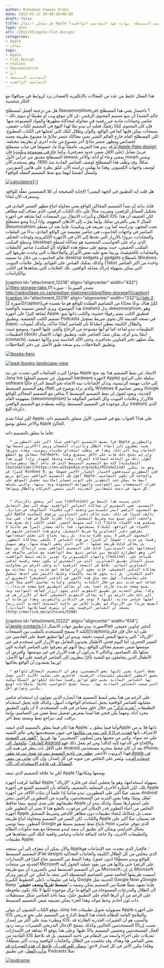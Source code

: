 ```yaml
---
author: Muhammad Fawwaz Orabi
date: 2013-05-12 20:48:36+00:00
draft: false
title: هل سيُعلن انتقال Apple إلى التصاميم المنبسطة  نهاية عهد التصاميم الواقعية؟
type: post
url: /2013/05/apple-flat-design/
categories:
- Apple
- مقالات
tags:
- Apple
- Flat Design
- realism
- Skeuomorphism
- آبل
- التصاميم المنبسطة
- التصاميم الواقعية
---
```


هذا المقال خليط من عدد من المقالات بالإنكليزية (المصادر ترد كروابط في سياقها) مع أفكار شخصية.

هل من ترجمة أفضل لمصطلح Skeuomorphism؟ باختصار يعني هذا المصطلح (في عالم التقنية) أن يتبع تصميم المحتوى الرقمي -إن كان موقع ويب أو تطبيقًا أو سوى ذلك - عناصر وجمادات مادية غير رقمية في محاولة لمحاكاة مظهرها والمواد المصنوعة منها. فإن كان المحتوى كتابًا رقميًّا، فعليه أن يبدو تبعًا لهذا النهج في التصميم ككتاب حقيقي، بصفحات يمكن قلبها كما في الواقع، وألوان وظلال كتلك التي نُحسّها في الكتاب المطبوع. لكن المصطلح العام خارج العالم التقني يعني محاكاة عنصر مادّيّ ما مصنوع بطريقة معينة لخصائص ومظهر عنصر مادّيّ آخر مصنوعٍ من مادة أخرى أو بطريقة مختلفة.
[![Apple-flate-design](Apple-flate-design.png)
](Apple-flate-design.png)
قد يبدو هذا التعريف غامضًا نوعًا ما، خصوصًا في غياب مصطلح عربيّ مقابل (على الأقل ضمن حدود معرفتي)، وكما [جاء في موسوعة ويكبيديا](https://en.wikipedia.org/wiki/Skeuomorph) فإن المصطلح مشتق من جزأين الأول skeuos بمعنى وعاء أو أداة، والآخر morph ويعني شكلاً، وقد وظّف هذا المصطلح لوصف العناصر المادية منذ 1890، وهو يستخدم الآن لوصف واجهات الكمبيوتر. وهذا ما يهمّني دراسته الآن. لنلق نظرة على هاتين الصورتين، ولنسأل أنفسنا أيهما يتبع نمط التصميم المقلّد للواقع؟

[![calculators1-1](calculators1-1.png)
](calculators1-1.png)

هل قلت إنه التطبيق في الجهة اليمنى؟ الإجابة الصحيحة أن كلا التصميمين مقلّد للواقع، وسنعرف الآن لماذا.

قلتُ بداية إن مبدأ التصميم المحاكي للواقع يعني محاولة اتباع مظهر العنصر المادي في تشكيل المماثل الرقمي، وضربت مثالاً على ذلك الكتاب الرقمي، الذي تضاف إليه مظاهر الظلال وتأثيرات الانتقال بين الصفحات كما نشاهد في أجهزة iOS، لكن الحقيقة أن هذا المثال لا يفي بالغرض تمامًا، وإنما يقرّب إلى الأذهان المفهوم، وإذا أردنا وضع مصطلح Skeumorphism تحت المجهر، ودراسته كما ورد تعريفه في ويكبيديا، فإننا نجد أن معظم العناصر في واجهات الحاسوب هي عناصر مقتبسة من الواقع المادي، بدءًا من الملفات والمجلدات، مرورًا بالأزرار التي نجدها إلى الآن في الأجهزة الإلكترونية ولوحات التحكم، وسطح المكتب (desktop) الذي نراه على الحواسيب الشخصية هو محاكاة لسطح المكتب الحقيقي، حيث يوضع على سطح هذه الطاولة (أو المكتب) عناصر كالملفات والمجلدات (الحقيقية)، وربما نضع عليه بعض الأوراق والملاحظات التي وجدت طريقها إلى عالم الحاسوب من خلال ما نسميه desktop widgets أو gadgets باصطلاح Windows، وكذلك يمكنك القياس على القوائم، ولعل علامات التبويب (Tabs) واحدة من أكثر العناصر التي يمكن بسهولة إدراك مقابله الواقعي، تلك العلامات التي نشاهدها في الكتب والكراسات.

<!-- more -->

[caption id="attachment_12218" align="aligncenter" width="432"][![files-storage-tabs](files-storage-tabs.jpg)
](files-storage-tabs.jpg) صورة 01 - [مصدر الصورة http://wikivillage.co.za/prestige-stationers/blog/files-storage][/caption][caption id="attachment_12219" align="aligncenter" width="332"][![tab-2](tab-2.png)
](tab-2.png) [صورة 2][/caption]لكنّ هناك نوعًا محدّدًا من التصاميم المقلدة للواقع هو ما نقصده في هذا الموضوع، ويرى البعض تسميته بالواقعية (realism) بدل skeuomorphism، وهو يُشاهد كثيرًا على أجهزة Apple، فتطبيق الكتب يضم رفوفًا خشبية، والكتب ذاتها تتبع تصميم الكتب الحقيقية، وتطبيق Podcasts في نسخه القديمة كان يحوي شريط تسجيل (tape)، والظلال الكثيفة تعطي انطباعًا بأن للعناصر أبعادًا مادّيّة، وكذلك أيقونات التطبيقات تبدو لماعة كما لو أنها مصنوعة من الزجاج وألقيَ عليها الضوء، وموضع تثبيت التطبيقات (dock) أيضًا يبدو كرف يمكن صفّ العناصر عليه، وتطبيق جهات الاتصال (contacts) يقلّد مظهر دفتر العناوين بحذافيره، وحتى الآلة الحاسبة تبدو وكأنها حقيقية، وتطبيق الملاحظات يبدو نسخة طبق الأصل عن دفتر الملاحظات.

[![ibooks-hero](ibooks-hero.jpg)
](ibooks-hero.jpg)

[![ipad-ibooks-landscape-view](ipad-ibooks-landscape-view.jpg)
](ipad-ibooks-landscape-view.jpg)

مؤخرًا كثرت الشائعات التي تتحدث عن نية Apple الابتعاد عن نمط التصميم هذا بعد منح Jony Ive (المسؤول عن تصميم القطع hardware ﻷجهزة Apple) سلطة على البرامج software إلى جانب مهمته الرئيسية، وتذكر الإشاعات نيته الاتجاه نحو النمط الدراج حاليًّا وهو التصميم المنبسط (flat) والذي نراه بوضوح في Windows 8 وبعض تصاميم Google الحديثة، ونعود لنقول إن نمط التصميم المنبسط لا يتنافى مع التصميم المحاكي للواقع بمفهومه العام (skeuomorphism) فالأزرار وعلامات التبويب وكل العناصر المألوفة ما تزال موجودة في التصميم المنبسط، ولكنه يصطدم مع التصميم الواقعي (realism) الذي ذكرناه للتوّ.

لكن لماذا تقدم Apple على هذا؟ الجواب يقع في قسمين، الأول متعلق بالتصميم ذاته، والآخر متعلق بوضع Apple الحاليّ.

فأما ما يتعلق بالتصميم ذاته:



 	  * يضيف التصميم الواقعي عبئًا اكبر على المطورين (في Apple والمطورين الآخرين لمنصاتها) بحيث يضطرون إلى إنشاء الظلال وتأثيرات اللمعان ورسم الخامات وما إلى ذلك، وهذا قد يتطلب استخدام مكتبات رسومية، وهذه بدورها تتعامل مع القطع hardware، وإن لم يحتج ذلك فإنه على الأقل يستغرق وقتًا أطول، دعك من الحاجة لمحاكاة الحركة، وهذه وحدها مُجهِدة. وإذا قُورن هذا كله مع التصميم المنبسط الذي قد يأخذ أيضًا ببعض مبادئ [التقليلية (minimalism)](https://en.wikipedia.org/wiki/Minimalism) وهو ما يتكرر كثيرًا في Windows 8، فإن المطورين سيندفعون لاختيار الخيار الأخير خصوصًا مع أفول ظل التصميم الواقعي بتراجع بريق Apple، والحاجة لأن تكون التصاميم أبسط ما يمكن عند التطوير على الويب لضمان إمكانية تشغيل الموقع على عشرات المتصفحات بين الحواسيب والهواتف المحمولة وما بينها، والتي يختلف كل منها في دعمه للمعايير الحديثة التي تتضمن الحركات والظلال وسواها.


 	  * سبب آخر يتعلق بالارتباك (confusion) الذي يسببه هذا النمط من التصميم، فمن المفترض أن محاكاة العناصر الواقعية تهدف إلى جعل التعامل مع المحتوى الرقمي أيسر للمبتدئين وجعله أقرب للأشياء المألوفة في حياتنا، لكن Apple بالغت كثيرًا في ذلك، بحيث حاكت دفتر العناوين، ورفوف المكتبة والخشب الذي تصنع منه وشريط التسجيل؛ وإذا فكرنا قليلاً في هذا، فمن منا يستخدم هذه الأشياء حاليًّا؟ إذا كنت متوسط العمر، فعلى الأغلب إنك تعرف هذه الأشياء في الواقع، لكنك لا تستخدمها، فما بالك بصغار السن؟ هم غالبًا لا يعرفون دفتر العناوين ولا شريط التسجيل، وعرض هذه العناصر عليهم في المحتوى الرقمي لا يبدو فكرة سديدة، بل ربما يحتاج إلى تعلم استخدامها رقميًا من جديد - خصوصًا أن كثيرًا من هذه العناصر لا يكتفي بمحاكاة المظهر، بل يحاكي كذلك طريقة عملها - الأمر الذي يلغي الهدف منها، وهو تسهيل استخدامها على المبتدئين! كذلك فإن التصميم الواقعي يسبب ارتباكًا من نمط آخر، وهو اضطراره للدمج بين عناصر تتبع نمط الواقعية مع عناصر مألوفة في واجهات الكمبيوتر ولا تعتبر تابعة لنمط الواقعية (realism)، فلنأخذ على سبيل المثال تطبيق العناوين، الذي من المفترض أن يكون نسخة رقمية لدفتر العناوين المادي، نلاحظ في النسخة الرقمية أنه وعلى الرغم من محاولته محاكاة الدفتر الحقيقي، فإنه يحوي أزرار إضافة اسم جديد، وبدء محادثة مع الاسم المُختار، بل إنه يحوي قائمة بالأسماء وعليك (النقر على أحدها لتحصل على تفاصيله)، فهل نجد مثل هذه الأمور في الدفتر الحقيقي؟ المفترض أن إضافة اسم جديد تتم من خلال الكتابة بالقلم، وكتابة تفاصيل الاسم مثلاً تُجرى بفتح صفحة جديدة فارغة (هنا يجب أن يحاكي التطبيق فتح صفحة جديدة)... وكذا يمكن الحديث عن تطبيق التقويم الذي يحوي أزرار لإضافة المواعيد وما إلى ذلك على الرغم من أنه يحاكي التقويم الحقيقي. لاحظ أن الأزرار هي في أصلها عناصر مادية، لكنها لا توجد في الدفاتر والتقويم، وهذا من شأنه أن [يضيف مزيدًا من الارتباك لو نظرنا للأمر من ناحية المبتدئ الجديد الذي ربما يعتقد أن العناصر الرقمية يجب أن تتصرف كمماثلاتها المادية.](http://morrick.me/archives/5390)

[caption id="attachment_12222" align="aligncenter" width="614"][![apple-contacts](apple-contacts.png)
](apple-contacts.png) [صورة: يبدو تطبيق جهات الاتصال لـiPad كدفتر عناوين حقيقي، لكنه لا يسمح للمستخدم بالتقليب بين الصفحات][/caption]على أية حال فإن فكرة "الإرباك" التي يدعيها البعض ليست دقيقة، ويبدو لي أنها تنطبق فقط على القادمين من العصر الحجري، أما اليوم فحتى الأطفال يجيدون التعامل مع الأزرار التي تستخدم في غير موضعها ضمن تصميم محاكي للواقع، ربما لأنهم لم يتعرفوا على العناصر المادية التي تمثلها تلك التصاميم، وبالتالي لا يدركون أن هذه الأزرار في غير موضعها، وأفترض أن الأطفال الذين يتعاملون مع التقنية باكرًا ينظرون إلى العناصر الرقمية على أنها الأصل، وربما يعتقدون أن الواقع يحاكيها!



 	  * نقطة أخيرة يشير إليها بعض المصممين، وهي أن التصميم المحاكي للواقع يعيق التطور الطبيعي للمنتجات الرقمية، فالحرص على تقليد الآلية التي تعمل بها العناصر المادية يعني خلق عوائق رقمية مماثلة للعوائق الميكانيكية التي صممت العناصر المادية بها، بينما تفتح الحواسيب عالمًا بإمكانات أوسع بكثير وعوائق أقل.

على الرغم من هذا يبقى لنمط التصميم هذا أنصاره الذين يقولون إن استخدام عناصر مشابهة للعناصر الواقعية يجعل استخدام الواجهات أسهل، وكذلك فإنه يجعل استخدام التطبيقات ["تجربة تُذكر"](http://tobiasahlin.com/blog/skeumorphism-and-storytelling) من خلال خلق مشاعر في قلب المستخدم، لا أن يكون التطبيق مجرد أداة. ومهما يكن فنحن هنا لسنا بمعرض تفضيل نمط معين من التصاميم، وإنما نراقب كيف يتراجع نمط ويصعد نمط آخر.

هذا كان فيما يتعلق بالتصميم الذي اتبعته Apple، وأما فيما يتعلق بـApple ذاتها فلا بد من الاعتراف بأنها [فقدت جزءًا لا بأس منه من مكانتها](http://readwrite.com/2013/03/12/why-apple-ios-7-needs-to-kill-it) في عيون مستخدميها وفي عالم التقنية على حد سواء، وكثير من محبيها ومن يُسمّون "المبشرين" بها، [قرروا](http://ardroid.aitnews.com/2013/03/03/google-hires-guy-kawasaki/)  ["القفز من السفينة الغارقة"](http://readwrite.com/2013/03/07/andy-ihnatko-apple-fanboy-switches-to-android)، [والتحول إلى Android](https://www.it-scoop.com/2013/03/android-future) والإلحاح في الدعوة إليه كذلك! ومن لم يفعل ذلك فهو على الأقل بات ينظر في هيبة إلى Android بعد أن كان محط سخرية مستخدمي iPhone، فهذا الروبوت الأخضر [يتطور من ناحية التصميم بسرعة تفوق سرعة تطور Apple في خدمات الويب](http://www.businessinsider.com/apple-google-design-web-services-2012-1)، ويُصر على التخلص من عيوبه في كل إصدار، وإن كان [يعاني من بعض المشاكل في قابلية الاستخدام إلى الآن](http://forabi.blogspot.co.uk/2013/02/android.html).

لكن ما علاقة التصميم الذي تتبعه Apple بوضعها ومكانتها؟

لطالما عُرفت أجهزة Apple بسهولة استخدامها، وهو ما يجعلني أشك في فكرة "الإرباك" تلك، لكن الفكرة الأخرى المتعلقة بالتصميم، والقائلة بأن التصميم المتبع في أجهزة Apple يضيف عبئًا أكبر على المطورين، تبدو صائبةً إذا علمنا أن مئات الآلاف من أجهزة Android تُفعّل يوميًا، وهذا يعني المزيد من المستخدمين، والمزيد من المطورين الراغبين بنشر تطبيقاتهم على مدى أوسع، بينما تحافظ Apple على استقرارها نسبيًّا. ولذلك يبدو أن التخلص من أعباء التطوير قدر الإمكان أمر مرغوب، بالطبع هذا لا يعني أن التطوير على أجهزة Apple صعب بل بإمكانك إنشاء تطبيقات دون مظاهر كالدفتر وشريط التسجيل والكتاب، لكن التميز في التصميم ومحاولة اتباع طريقة Apple قد يضيفان عبئًا أكبر على المطور، بينما توصي Google باتباع نمط تصميم بسيط هو Holo الذي تتوفر عناصره بشكل افتراضي ويمكن لأي تطبيق أن يتبعه ليبدو منسجمًا مع بقية مكونات النظام والتطبيقات الأخرى، ولا حاجة لإضافة خامات وعناصر واقعية كتلك التي نشاهدها في تطبيقات Apple.

والآن يمكن أن نتعرّف إلى أين ستتجه Apple؛ فالخيار الذي تتحدث عنه الإشاعات هو التصميم المنبسط (Flat design) الذي يتخلص من كل الظلال الكثيفة والخامات المحاكية للواقع ويبدو مسطّحًا (دون عمق)، وهذا النمط من التصميم شاع كثيرًا في الإصدارات الحديثة من منتجات Microsoft حتى وكأنها هي من يقود عملية التحول إليه (على الرغم من أن التصميم المنبسط ليس بالضرورة أن يتبع طريقة Microsoft، بل إن Microsoft أسست طريقتها الخاصة ضمن التصاميم المنبسطة التي تبتعد ما أمكن عن الرموز وتركز على الخطوط الكبيرة)، وأما في تطبيقات Google الحديثة مثل Google Now وGoogle Keep فإننا نشهد نمطًا هجينًا من التصميم يمكن وصفه بـ"**منبسط تقريبًا ونصف حقيقي**" لأن الظلال والتدرجات المستوحاة من الواقع ما تزال موجودة لكنها لا تكاد تكون ملحوظة على الرغم من أن أثرها العام على التطبيق جليّ، بينما تأخذ العناصر شكل مستطيلات ذات لون أحادي وخط موحّد وهذا الجزء يمكن تصنيفه ضمن التصميم المنبسط.

يتوقع الكتاب التقنيون أن يتولى Jony Ive مسؤولية تحويل تطبيقات Apple على أجهزة iOS والملامح العامة للنظام باتجاه هذا النمط الدارج من التصميم على نحوٍ تدريجي وبطيء يمتد على أكثر من إصدار iOS، والسبب هو أن التغييرات الجذرية الطارئة قد تسبب إرباكًا للمستخدمين الحاليين وكذلك يسمح الإدخال التدريجي للتغييرات برصد ردود أفعال المستخدمين وتحسين التصميم بناءًا عليها؛ وعلى هذا يتوقع ألا نشاهد في الإصدارات القادمة من iOS تعديلات على أجزاء واسعة من النظام من ناحية التصميم، بل قد نلاحظ بعض العناصر هنا وهناك وقد تخلصت من الظلال والخامات الواقعية وبدت أكثر تسطّحًا، وهكذا يتكرر الأمر في كل إصدار لاحقٍ؛ [ويمكن للمراقب أن يلاحظ أن هذه التغييرات قد بدأت بالفعل](http://9to5mac.com/2013/04/29/jony-ive-paints-a-fresh-yet-familiar-look-for-ios-7/)، في تطبيق Podcasts مثلاً:


[![podcomp](podcomp.png)
](podcomp.png)



